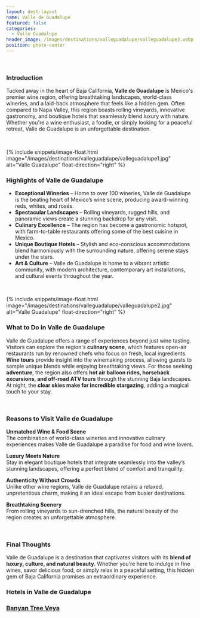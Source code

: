 ```yaml
---
layout: dest-layout
name: Valle de Guadalupe
featured: false
categories:
  - Valle Guadalupe
header_image: /images/destinations/valleguadalupe/valleguadalupe3.webp
position: photo-center
---
```



&nbsp;  

### Introduction  
Tucked away in the heart of Baja California, **Valle de Guadalupe** is Mexico's premier wine region, offering breathtaking landscapes, world-class wineries, and a laid-back atmosphere that feels like a hidden gem. Often compared to Napa Valley, this region boasts rolling vineyards, innovative gastronomy, and boutique hotels that seamlessly blend luxury with nature. Whether you're a wine enthusiast, a foodie, or simply looking for a peaceful retreat, Valle de Guadalupe is an unforgettable destination.  

&nbsp;  

{% include snippets/image-float.html image="/images/destinations/valleguadalupe/valleguadalupe1.jpg" alt="Valle Guadalupe" float-direction="right" %}

### Highlights of Valle de Guadalupe  

- **Exceptional Wineries** – Home to over 100 wineries, Valle de Guadalupe is the beating heart of Mexico’s wine scene, producing award-winning reds, whites, and rosés.  
- **Spectacular Landscapes** – Rolling vineyards, rugged hills, and panoramic views create a stunning backdrop for any visit.  
- **Culinary Excellence** – The region has become a gastronomic hotspot, with farm-to-table restaurants offering some of the best cuisine in Mexico.  
- **Unique Boutique Hotels** – Stylish and eco-conscious accommodations blend harmoniously with the surrounding nature, offering serene stays under the stars.  
- **Art & Culture** – Valle de Guadalupe is home to a vibrant artistic community, with modern architecture, contemporary art installations, and cultural events throughout the year.  

&nbsp;  

{% include snippets/image-float.html image="/images/destinations/valleguadalupe/valleguadalupe2.jpg" alt="Valle Guadalupe" float-direction="right" %}

### What to Do in Valle de Guadalupe  

Valle de Guadalupe offers a range of experiences beyond just wine tasting. Visitors can explore the region's **culinary scene**, which features open-air restaurants run by renowned chefs who focus on fresh, local ingredients. **Wine tours** provide insight into the winemaking process, allowing guests to sample unique blends while enjoying breathtaking views. For those seeking **adventure**, the region also offers **hot air balloon rides, horseback excursions, and off-road ATV tours** through the stunning Baja landscapes. At night, the **clear skies make for incredible stargazing**, adding a magical touch to your stay.  

&nbsp;  

### Reasons to Visit Valle de Guadalupe  

**Unmatched Wine & Food Scene**  
The combination of world-class wineries and innovative culinary experiences makes Valle de Guadalupe a paradise for food and wine lovers.  

**Luxury Meets Nature**  
Stay in elegant boutique hotels that integrate seamlessly into the valley’s stunning landscapes, offering a perfect blend of comfort and tranquility.  

**Authenticity Without Crowds**  
Unlike other wine regions, Valle de Guadalupe retains a relaxed, unpretentious charm, making it an ideal escape from busier destinations.  

**Breathtaking Scenery**  
From rolling vineyards to sun-drenched hills, the natural beauty of the region creates an unforgettable atmosphere.  

&nbsp;  

### Final Thoughts  

Valle de Guadalupe is a destination that captivates visitors with its **blend of luxury, culture, and natural beauty**. Whether you're here to indulge in fine wines, savor delicious food, or simply relax in a peaceful setting, this hidden gem of Baja California promises an extraordinary experience.  

<h3>Hotels in Valle de Guadalupe</h3>

<section class='grid'>
    <div class="col-3_sm-4_xs-6 padded-1">
    <a href="/hotels/banyanveya">
        <div class="bg-image square" style="background-image:url('/images/hotels/banyanveya/banyanveya2.png')">  </div>
        <h3 class='center'>Banyan Tree Veya</h3>        
    </a>  
</div>

</section>